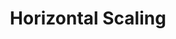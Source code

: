 ---
title: Horizontal Scaling
menu:
  docs_{{ .version }}:
    identifier: ig-horizontal-scaling
    name: Horizontal Scaling
    parent: ig-scaling
    weight: 10
menu_name: docs_{{ .version }}
---